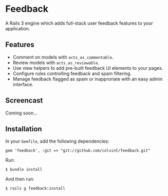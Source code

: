 # Feedback

A Rails 3 engine which adds full-stack user feedback features to your application.

## <a name="features"></a>Features

* Comment on models with `acts_as_commentable`.
* Review models with `acts_as_reviewable`.
* Use view helpers to add pre-built feedback UI elements to your pages.
* Configure rules controlling feedback and spam filtering.
* Manage feedback flagged as spam or inapproriate with an easy admin interface.

## <a name="demo"></a>Screencast

Coming soon...

## <a name="installation"></a>Installation
In your `Gemfile`, add the following dependencies:

    gem 'feedback', :git => "git://github.com/colvint/feedback.git"

Run:

    $ bundle install

And then run:

    $ rails g feedback:install
